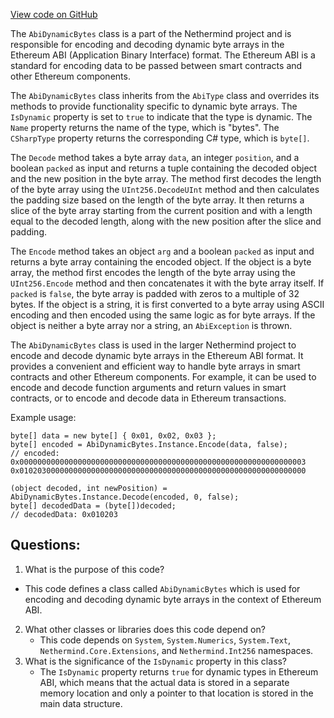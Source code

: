 [View code on GitHub](https://github.com/nethermindeth/nethermind/Nethermind.Abi/AbiDynamicBytes.cs)

The `AbiDynamicBytes` class is a part of the Nethermind project and is responsible for encoding and decoding dynamic byte arrays in the Ethereum ABI (Application Binary Interface) format. The Ethereum ABI is a standard for encoding data to be passed between smart contracts and other Ethereum components. 

The `AbiDynamicBytes` class inherits from the `AbiType` class and overrides its methods to provide functionality specific to dynamic byte arrays. The `IsDynamic` property is set to `true` to indicate that the type is dynamic. The `Name` property returns the name of the type, which is "bytes". The `CSharpType` property returns the corresponding C# type, which is `byte[]`.

The `Decode` method takes a byte array `data`, an integer `position`, and a boolean `packed` as input and returns a tuple containing the decoded object and the new position in the byte array. The method first decodes the length of the byte array using the `UInt256.DecodeUInt` method and then calculates the padding size based on the length of the byte array. It then returns a slice of the byte array starting from the current position and with a length equal to the decoded length, along with the new position after the slice and padding.

The `Encode` method takes an object `arg` and a boolean `packed` as input and returns a byte array containing the encoded object. If the object is a byte array, the method first encodes the length of the byte array using the `UInt256.Encode` method and then concatenates it with the byte array itself. If `packed` is `false`, the byte array is padded with zeros to a multiple of 32 bytes. If the object is a string, it is first converted to a byte array using ASCII encoding and then encoded using the same logic as for byte arrays. If the object is neither a byte array nor a string, an `AbiException` is thrown.

The `AbiDynamicBytes` class is used in the larger Nethermind project to encode and decode dynamic byte arrays in the Ethereum ABI format. It provides a convenient and efficient way to handle byte arrays in smart contracts and other Ethereum components. For example, it can be used to encode and decode function arguments and return values in smart contracts, or to encode and decode data in Ethereum transactions. 

Example usage:

```
byte[] data = new byte[] { 0x01, 0x02, 0x03 };
byte[] encoded = AbiDynamicBytes.Instance.Encode(data, false);
// encoded: 0x0000000000000000000000000000000000000000000000000000000000000003 0x0102030000000000000000000000000000000000000000000000000000000000

(object decoded, int newPosition) = AbiDynamicBytes.Instance.Decode(encoded, 0, false);
byte[] decodedData = (byte[])decoded;
// decodedData: 0x010203
```
## Questions: 
 1. What is the purpose of this code?
   - This code defines a class called `AbiDynamicBytes` which is used for encoding and decoding dynamic byte arrays in the context of Ethereum ABI.
2. What other classes or libraries does this code depend on?
   - This code depends on `System`, `System.Numerics`, `System.Text`, `Nethermind.Core.Extensions`, and `Nethermind.Int256` namespaces.
3. What is the significance of the `IsDynamic` property in this class?
   - The `IsDynamic` property returns `true` for dynamic types in Ethereum ABI, which means that the actual data is stored in a separate memory location and only a pointer to that location is stored in the main data structure.